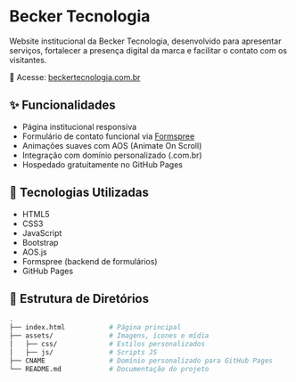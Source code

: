 # Becker Tecnologia

Website institucional da Becker Tecnologia, desenvolvido para apresentar serviços, fortalecer a presença digital da marca e facilitar o contato com os visitantes.

🔗 Acesse: [beckertecnologia.com.br](http://beckertecnologia.com.br)

## ✨ Funcionalidades

- Página institucional responsiva
- Formulário de contato funcional via [Formspree](https://formspree.io/)
- Animações suaves com AOS (Animate On Scroll)
- Integração com domínio personalizado (.com.br)
- Hospedado gratuitamente no GitHub Pages

## 🚀 Tecnologias Utilizadas

- HTML5
- CSS3
- JavaScript
- Bootstrap
- AOS.js
- Formspree (backend de formulários)
- GitHub Pages

## 📂 Estrutura de Diretórios

```bash
.
├── index.html           # Página principal
├── assets/              # Imagens, ícones e mídia
│   ├── css/             # Estilos personalizados
│   ├── js/              # Scripts JS
├── CNAME                # Domínio personalizado para GitHub Pages
└── README.md            # Documentação do projeto